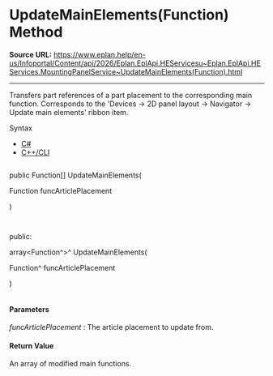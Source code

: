 # UpdateMainElements(Function) Method

**Source URL:** https://www.eplan.help/en-us/Infoportal/Content/api/2026/Eplan.EplApi.HEServicesu~Eplan.EplApi.HEServices.MountingPanelService~UpdateMainElements(Function).html

---

Transfers part references of a part placement to the corresponding main function. Corresponds to the 'Devices -> 2D panel layout -> Navigator -> Update main elements' ribbon item.

Syntax

- [C#](#i-syntax-CS)
- [C++/CLI](#i-syntax-CPP2005)

```
```
public Function[] UpdateMainElements( 

   Function funcArticlePlacement

)
```
```

```
```
public:

array<Function^>^ UpdateMainElements( 

   Function^ funcArticlePlacement

)
```
```

#### Parameters

*funcArticlePlacement*
:   The article placement to update from.

#### Return Value

An array of modified main functions.
